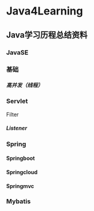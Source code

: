 # Java4Learning
## Java学习历程总结资料

###  JavaSE

###   基础

#####   高并发（线程）

###  Servlet

  Filter

#####   Listener

###  Spring

####   Springboot

####   Springcloud

####   Springmvc

###  Mybatis

